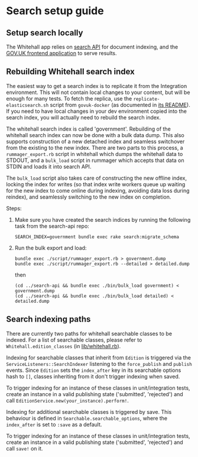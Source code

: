 # Search setup guide

## Setup search locally

The Whitehall app relies on
[search API](https://github.com/alphagov/search-api) for document
indexing, and the
[GOV.UK frontend application](https://github.com/alphagov/frontend) to
serve results.

## Rebuilding Whitehall search index

The easiest way to get a search index is to replicate it from the Integration
environment.  This will not contain local changes to your content, but will be
enough for many tests. To fetch the replica, use the `replicate-elasticsearch.sh`
script from `govuk-docker` (as documented in [its README](https://github.com/alphagov/govuk-docker#how-to-replicate-data-locally)).
If you need to have local changes in your dev environment copied into the
search index, you will actually need to rebuild the search index.

The whitehall search index is called 'government'. Rebuilding of the whitehall
search index can now be done with a bulk data dump. This also supports
construction of a new detached index and seamless switchover from the
existing to the new index. There are two parts to this process, a
`rummager_export.rb` script in whitehall which dumps the whitehall data to
STDOUT, and a `bulk_load` script in rummager which accepts that data on STDIN
and loads it into search API.

The `bulk_load` script also takes care of constructing the new offline index,
locking the index for writes (so that index write workers queue up waiting for
the new index to come online during indexing, avoiding data loss during
reindex), and seamlessly switching to the new index on completion.

Steps:

1. Make sure you have created the search indices by running the
following task from the search-api repo:

    ```
    SEARCH_INDEX=government bundle exec rake search:migrate_schema
    ```

2. Run the bulk export and load:

    ```
    bundle exec ./script/rummager_export.rb > government.dump
    bundle exec ./script/rummager_export.rb --detailed > detailed.dump
    ```

    then

    ```
    (cd ../search-api && bundle exec ./bin/bulk_load government) < government.dump
    (cd ../search-api && bundle exec ./bin/bulk_load detailed) < detailed.dump
    ```

## Search indexing paths

There are currently two paths for whitehall searchable classes to be indexed.
For a list of searchable classes, please refer to `Whitehall.edition_classes`
(in [lib/whitehall.rb](../lib/whitehall.rb)).

Indexing for searchable classes that inherit from `Edition` is triggered via the
`ServiceListeners::SearchIndexer` listening to the `force_publish` and `publish`
events. Since `Edition` sets the `index_after` key in its searchable options hash to
`[]`, classes inheriting from it don't trigger indexing when saved.

To trigger indexing for an instance of these classes in unit/integration tests,
create an instance in a valid publishing state ('submitted', 'rejected') and
call `EditionService.new(your_instance).perform!`.

Indexing for additional searchable classes is triggered by save. This behaviour
is defined in `Searchable.searchable_options`, where the `index_after` is set to
`:save` as a default.

To trigger indexing for an instance of these classes in unit/integration tests,
create an instance in a valid publishing state ('submitted', 'rejected') and
call `save!` on it.
